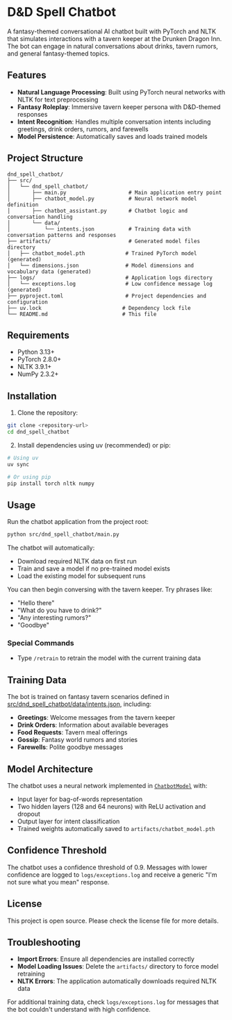 # D&D Spell Chatbot

A fantasy-themed conversational AI chatbot built with PyTorch and NLTK that simulates interactions with a tavern keeper at the Drunken Dragon Inn. The bot can engage in natural conversations about drinks, tavern rumors, and general fantasy-themed topics.

## Features

- **Natural Language Processing**: Built using PyTorch neural networks with NLTK for text preprocessing
- **Fantasy Roleplay**: Immersive tavern keeper persona with D&D-themed responses
- **Intent Recognition**: Handles multiple conversation intents including greetings, drink orders, rumors, and farewells
- **Model Persistence**: Automatically saves and loads trained models

## Project Structure

```
dnd_spell_chatbot/
├── src/
│   └── dnd_spell_chatbot/
│       ├── main.py                    # Main application entry point
│       ├── chatbot_model.py           # Neural network model definition
│       ├── chatbot_assistant.py       # Chatbot logic and conversation handling
│       └── data/
│           └── intents.json           # Training data with conversation patterns and responses
├── artifacts/                         # Generated model files directory
│   ├── chatbot_model.pth             # Trained PyTorch model (generated)
│   └── dimensions.json               # Model dimensions and vocabulary data (generated)
├── logs/                             # Application logs directory
│   └── exceptions.log                # Low confidence message log (generated)
├── pyproject.toml                    # Project dependencies and configuration
├── uv.lock                          # Dependency lock file
└── README.md                        # This file
```

## Requirements

- Python 3.13+
- PyTorch 2.8.0+
- NLTK 3.9.1+
- NumPy 2.3.2+

## Installation

1. Clone the repository:

```bash
git clone <repository-url>
cd dnd_spell_chatbot
```

2. Install dependencies using uv (recommended) or pip:

```bash
# Using uv
uv sync

# Or using pip
pip install torch nltk numpy
```

## Usage

Run the chatbot application from the project root:

```bash
python src/dnd_spell_chatbot/main.py
```

The chatbot will automatically:

- Download required NLTK data on first run
- Train and save a model if no pre-trained model exists
- Load the existing model for subsequent runs

You can then begin conversing with the tavern keeper. Try phrases like:

- "Hello there"
- "What do you have to drink?"
- "Any interesting rumors?"
- "Goodbye"

### Special Commands

- Type `/retrain` to retrain the model with the current training data

## Training Data

The bot is trained on fantasy tavern scenarios defined in [src/dnd_spell_chatbot/data/intents.json](src/dnd_spell_chatbot/data/intents.json), including:

- **Greetings**: Welcome messages from the tavern keeper
- **Drink Orders**: Information about available beverages
- **Food Requests**: Tavern meal offerings
- **Gossip**: Fantasy world rumors and stories
- **Farewells**: Polite goodbye messages

## Model Architecture

The chatbot uses a neural network implemented in [`ChatbotModel`](src/dnd_spell_chatbot/chatbot_model.py) with:

- Input layer for bag-of-words representation
- Two hidden layers (128 and 64 neurons) with ReLU activation and dropout
- Output layer for intent classification
- Trained weights automatically saved to `artifacts/chatbot_model.pth`

## Confidence Threshold

The chatbot uses a confidence threshold of 0.9. Messages with lower confidence are logged to `logs/exceptions.log` and receive a generic "I'm not sure what you mean" response.

## License

This project is open source. Please check the license file for more details.

## Troubleshooting

- **Import Errors**: Ensure all dependencies are installed correctly
- **Model Loading Issues**: Delete the `artifacts/` directory to force model retraining
- **NLTK Errors**: The application automatically downloads required NLTK data

For additional training data, check `logs/exceptions.log` for messages that the bot couldn't understand with high confidence.
